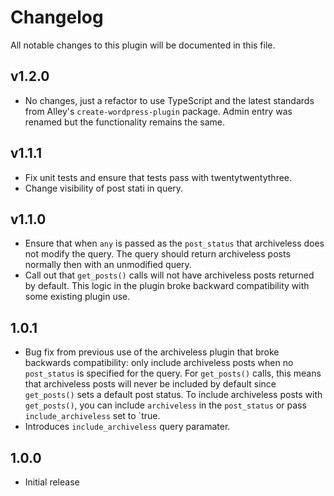 # Changelog

All notable changes to this plugin will be documented in this file.

## v1.2.0

- No changes, just a refactor to use TypeScript and the latest standards from
  Alley's `create-wordpress-plugin` package. Admin entry was renamed but the
  functionality remains the same.

## v1.1.1

- Fix unit tests and ensure that tests pass with twentytwentythree.
- Change visibility of post stati in query.

## v1.1.0

- Ensure that when `any` is passed as the `post_status` that archiveless does
  not modify the query. The query should return archiveless posts normally then
  with an unmodified query.
- Call out that `get_posts()` calls will not have archiveless posts returned by
  default. This logic in the plugin broke backward compatibility with some
  existing plugin use.

## 1.0.1

- Bug fix from previous use of the archiveless plugin that broke backwards
  compatibility: only include archiveless posts when no `post_status` is
  specified for the query. For `get_posts()` calls, this means that archiveless
  posts will never be included by default since `get_posts()` sets a default
  post status. To include archiveless posts with `get_posts()`, you can include
  `archiveless` in the `post_status` or pass `include_archiveless` set to `true.
- Introduces `include_archiveless` query paramater.

## 1.0.0

- Initial release
